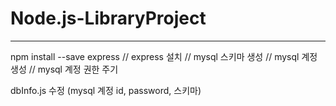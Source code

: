 # Node.js-LibraryProject

-------------------------------------------------------------------------------------------------------------------------------------------
npm install --save express		// express 설치
				// mysql 스키마 생성
				// mysql 계정 생성
				// mysql 계정 권한 주기

dbInfo.js 수정 (mysql 계정 id, password, 스키마)
